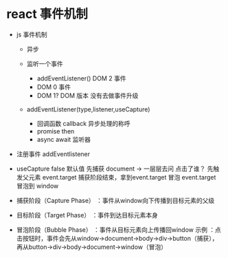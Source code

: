 # react 事件机制
- js 事件机制
  - 异步
  - 监听一个事件
    - addEventListener() DOM 2 事件
    - DOM 0 事件
    <a onclik="dosomthing()"></a>
    - DOM 1?  DOM 版本 没有去做事件升级

  - addEventListener(type,listener,useCapture)
      - 回调函数 callback 异步处理的称呼
      - promise then
      - async await
      监听器
- 注册事件  addEventlistener
- useCapture false 默认值
    先捕获 document -> 一层层去问
      点击了谁？
      先触发父元素
    event.target
        捕获阶段结束，拿到event.target
    冒泡
        event.target 冒泡到 window


- 捕获阶段（Capture Phase） ：事件从window向下传播到目标元素的父级
- 目标阶段（Target Phase） ：事件到达目标元素本身
- 冒泡阶段（Bubble Phase） ：事件从目标元素向上传播回window
示例 ：点击按钮时，事件会先从window→document→body→div→button（捕获），再从button→div→body→document→window（冒泡）



    